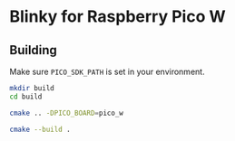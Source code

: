 # Blinky for Raspberry Pico W

## Building

Make sure `PICO_SDK_PATH` is set in your environment.

```sh
mkdir build
cd build

cmake .. -DPICO_BOARD=pico_w

cmake --build .
```